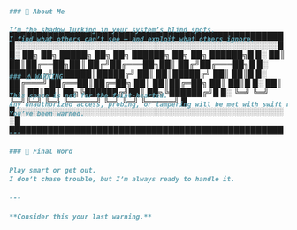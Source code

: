 ██████████████████████████████████████████████████
█░░░░░░░░░░░░░░░░░░░░░░░░░░░░░░░░░░░░░░░░░░░░░░░░█
█░ ██╗  ██╗ █████╗  ██╗  ██╗ ██████╗ ██╗  ██╗ ██████╗█
█░ ██║  ██║██╔══██╗██║ ██╔╝██╔═══██╗██║ ██╔╝██╔═══██╗█
█░ ██████╔╝███████║█████╔╝ ██║   ██║█████╔╝ ██║   ██║█
█░ ██╔═══╝ ██╔══██║██╔═██╗ ██║   ██║██╔═██╗ ██║   ██║█
█░ ██║     ██║  ██║██║  ██╗╚██████╔╝██║  ██╗╚██████╔╝█
█░ ╚═╝     ╚═╝  ╚═╝╚═╝  ╚═╝ ╚═════╝ ╚═╝  ╚═╝ ╚═════╝ █
█░░░░░░░░░░░░░░░░░░░░░░░░░░░░░░░░░░░░░░░░░░░░░░░░░░█
██████████████████████████████████████████████████

<div style="display:flex; margin-top:-900px;">
<img src ="w.gif">
<img src="tr.png" style="width:100px;margin-bottom"300px;">

  
  </div>
<img src ="w.gif">
    <audio src="background music.mp3" autoplay loop controls ></audio>
---



```markdown
```ansi
[32m
██████╗  █████╗  ██████╗██╗  ██╗███████╗
██╔══██╗██╔══██╗██╔════╝██║ ██╔╝██╔════╝
██████╔╝███████║██║     █████╔╝ █████╗  
██╔═══╝ ██╔══██║██║     ██╔═██╗ ██╔══╝  
██║     ██║  ██║╚██████╗██║  ██╗███████╗
╚═╝     ╚═╝  ╚═╝ ╚═════╝╚═╝  ╚═╝╚══════╝
[0m



# ⚡ Not-Safe-Any-System ⚡

> You’ve entered the wrong territory.  
> Tread carefully, or face consequences.

---

### 👾 About Me

I’m the shadow lurking in your system’s blind spots.  
I find what others can’t see — and exploit what others ignore.

---

### ⚠️ WARNING

This space is not for the faint-hearted.  
Any unauthorized access, probing, or tampering will be met with swift retaliation.  
You’ve been warned.

---

### 🚨 Final Word

Play smart or get out.  
I don’t chase trouble, but I’m always ready to handle it.

---

**Consider this your last warning.**  
